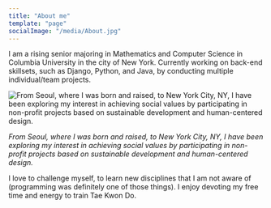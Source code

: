 ```yaml
---
title: "About me"
template: "page"
socialImage: "/media/About.jpg"
---
```


I am a rising senior majoring in Mathematics and Computer Science in Columbia University in the city of New York. Currently working on back-end skillsets, such as Django, Python, and Java, by conducting multiple individual/team projects.

![From Seoul, where I was born and raised, to New York City, NY, I have been exploring my interest in achieving social values by participating in non-profit projects based on sustainable development and human-centered design.](/media/About.jpg)

*From Seoul, where I was born and raised, to New York City, NY, I have been exploring my interest in achieving social values by participating in non-profit projects based on sustainable development and human-centered design.*

I love to challenge myself, to learn new disciplines that I am not aware of (programming was definitely one of those things). I enjoy devoting my free time and energy to train Tae Kwon Do.
